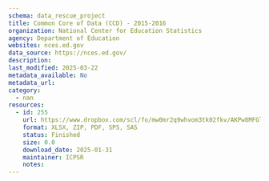```yaml
---
schema: data_rescue_project 
title: Common Core of Data (CCD) - 2015-2016
organization: National Center for Education Statistics
agency: Department of Education
websites: nces.ed.gov
data_source: https://nces.ed.gov/
description: 
last_modified: 2025-03-22
metadata_available: No
metadata_url: 
category:
  - nan 
resources:
  - id: 255
    url: https://www.dropbox.com/scl/fo/mw0mr2q9whvom3tk02fkv/AKPw8MFGlcoNPNKTS5J5hN0?rlkey=4883g8i51liijwwhivwnhhzon&dl=0
    format: XLSX, ZIP, PDF, SPS, SAS
    status: Finished
    size: 0.0
    download_date: 2025-01-31
    maintainer: ICPSR
    notes: 
---
```

